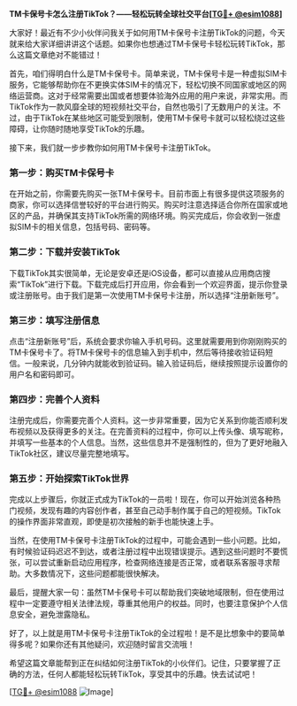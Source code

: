 **TM卡保号卡怎么注册TikTok？——轻松玩转全球社交平台[[TG💪+ @esim1088](https://t.me/s/esim1088)]**

大家好！最近有不少小伙伴问我关于如何用TM卡保号卡注册TikTok的问题，今天就来给大家详细讲讲这个话题。如果你也想通过TM卡保号卡轻松玩转TikTok，那么这篇文章绝对不能错过！

首先，咱们得明白什么是TM卡保号卡。简单来说，TM卡保号卡是一种虚拟SIM卡服务，它能够帮助你在不更换实体SIM卡的情况下，轻松切换不同国家或地区的网络运营商。这对于经常需要出国或者想要体验海外应用的用户来说，非常实用。而TikTok作为一款风靡全球的短视频社交平台，自然也吸引了无数用户的关注。不过，由于TikTok在某些地区可能受到限制，使用TM卡保号卡就可以轻松绕过这些障碍，让你随时随地享受TikTok的乐趣。

接下来，我们就一步步教你如何用TM卡保号卡注册TikTok。

### 第一步：购买TM卡保号卡

在开始之前，你需要先购买一张TM卡保号卡。目前市面上有很多提供这项服务的商家，你可以选择信誉较好的平台进行购买。购买时注意选择适合你所在国家或地区的产品，并确保其支持TikTok所需的网络环境。购买完成后，你会收到一张虚拟SIM卡的相关信息，包括号码、密码等。

### 第二步：下载并安装TikTok

下载TikTok其实很简单，无论是安卓还是iOS设备，都可以直接从应用商店搜索“TikTok”进行下载。下载完成后打开应用，你会看到一个欢迎界面，提示你登录或注册账号。由于我们是第一次使用TM卡保号卡注册，所以选择“注册新账号”。

### 第三步：填写注册信息

点击“注册新账号”后，系统会要求你输入手机号码。这里就需要用到你刚刚购买的TM卡保号卡了。将TM卡保号卡的信息输入到手机中，然后等待接收验证码短信。一般来说，几分钟内就能收到验证码。输入验证码后，继续按照提示设置你的用户名和密码即可。

### 第四步：完善个人资料

注册完成后，你需要完善个人资料。这一步非常重要，因为它关系到你能否顺利发布视频以及获得更多的关注。在完善资料的过程中，你可以上传头像、填写昵称，并填写一些基本的个人信息。当然，这些信息并不是强制性的，但为了更好地融入TikTok社区，建议尽量完整地填写。

### 第五步：开始探索TikTok世界

完成以上步骤后，你就正式成为TikTok的一员啦！现在，你可以开始浏览各种热门视频，发现有趣的内容创作者，甚至自己动手制作属于自己的短视频。TikTok的操作界面非常直观，即使是初次接触的新手也能快速上手。

当然，在使用TM卡保号卡注册TikTok的过程中，可能会遇到一些小问题。比如，有时候验证码迟迟不到达，或者注册过程中出现错误提示。遇到这些问题时不要慌张，可以尝试重新启动应用程序，检查网络连接是否正常，或者联系客服寻求帮助。大多数情况下，这些问题都能很快解决。

最后，提醒大家一句：虽然TM卡保号卡可以帮助我们突破地域限制，但在使用过程中一定要遵守相关法律法规，尊重其他用户的权益。同时，也要注意保护个人信息安全，避免泄露隐私。

好了，以上就是用TM卡保号卡注册TikTok的全过程啦！是不是比想象中的要简单得多呢？如果你还有其他疑问，欢迎随时留言交流哦！

希望这篇文章能帮到正在纠结如何注册TikTok的小伙伴们。记住，只要掌握了正确的方法，任何人都能轻松玩转TikTok，享受其中的乐趣。快去试试吧！

[[TG💪+ @esim1088](https://t.me/s/esim1088) ![Image](https://i.postimg.cc/4NQfJmqS/Snipaste-2025-05-13-00-14-12.png)]